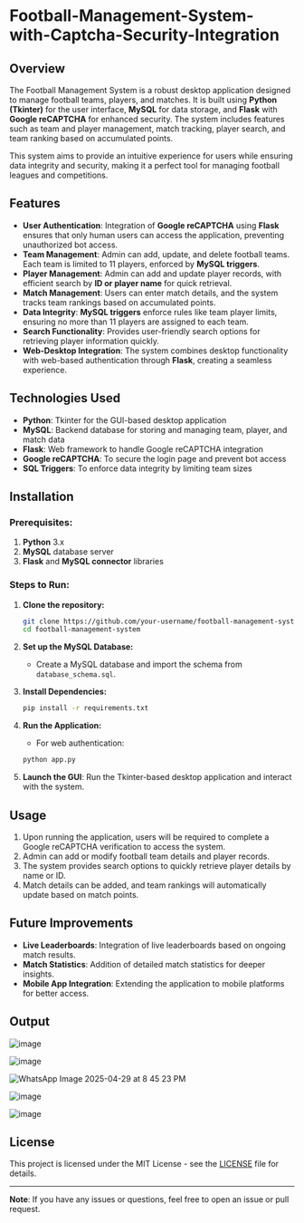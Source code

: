 # Football-Management-System-with-Captcha-Security-Integration

## Overview
The Football Management System is a robust desktop application designed to manage football teams, players, and matches. It is built using **Python (Tkinter)** for the user interface, **MySQL** for data storage, and **Flask** with **Google reCAPTCHA** for enhanced security. The system includes features such as team and player management, match tracking, player search, and team ranking based on accumulated points.

This system aims to provide an intuitive experience for users while ensuring data integrity and security, making it a perfect tool for managing football leagues and competitions.

## Features

- **User Authentication**: Integration of **Google reCAPTCHA** using **Flask** ensures that only human users can access the application, preventing unauthorized bot access.
- **Team Management**: Admin can add, update, and delete football teams. Each team is limited to 11 players, enforced by **MySQL triggers**.
- **Player Management**: Admin can add and update player records, with efficient search by **ID or player name** for quick retrieval.
- **Match Management**: Users can enter match details, and the system tracks team rankings based on accumulated points.
- **Data Integrity**: **MySQL triggers** enforce rules like team player limits, ensuring no more than 11 players are assigned to each team.
- **Search Functionality**: Provides user-friendly search options for retrieving player information quickly.
- **Web-Desktop Integration**: The system combines desktop functionality with web-based authentication through **Flask**, creating a seamless experience.

## Technologies Used
- **Python**: Tkinter for the GUI-based desktop application
- **MySQL**: Backend database for storing and managing team, player, and match data
- **Flask**: Web framework to handle Google reCAPTCHA integration
- **Google reCAPTCHA**: To secure the login page and prevent bot access
- **SQL Triggers**: To enforce data integrity by limiting team sizes

## Installation

### Prerequisites:
1. **Python** 3.x
2. **MySQL** database server
3. **Flask** and **MySQL connector** libraries

### Steps to Run:

1. **Clone the repository:**
    ```bash
    git clone https://github.com/your-username/football-management-system.git
    cd football-management-system
    ```

2. **Set up the MySQL Database:**
    - Create a MySQL database and import the schema from `database_schema.sql`.

3. **Install Dependencies:**
    ```bash
    pip install -r requirements.txt
    ```

4. **Run the Application:**
    - For web authentication:
    ```bash
    python app.py
    ```

5. **Launch the GUI**: Run the Tkinter-based desktop application and interact with the system.

## Usage

1. Upon running the application, users will be required to complete a Google reCAPTCHA verification to access the system.
2. Admin can add or modify football team details and player records.
3. The system provides search options to quickly retrieve player details by name or ID.
4. Match details can be added, and team rankings will automatically update based on match points.

## Future Improvements

- **Live Leaderboards**: Integration of live leaderboards based on ongoing match results.
- **Match Statistics**: Addition of detailed match statistics for deeper insights.
- **Mobile App Integration**: Extending the application to mobile platforms for better access.

## Output

![image](https://github.com/user-attachments/assets/c5790f66-8de5-4b9f-8987-fbeb4d3fd220)

![image](https://github.com/user-attachments/assets/90992c05-a349-44b5-9cdd-a4f2ee65fa13)

![WhatsApp Image 2025-04-29 at 8 45 23 PM](https://github.com/user-attachments/assets/39cf769a-d935-421e-a0a8-bf1716a47db0)

![image](https://github.com/user-attachments/assets/76db2aa0-8a98-4e2a-83eb-e2fb625b1672)

![image](https://github.com/user-attachments/assets/43548a2d-84ba-4753-940a-a258601ec5ff)

## License

This project is licensed under the MIT License - see the [LICENSE](LICENSE) file for details.

---

**Note**: If you have any issues or questions, feel free to open an issue or pull request.
